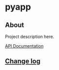 # pyapp

## About

Project description here.

[API Documentation](docs/source/api.md)

## [Change log](CHANGELOG.md)
